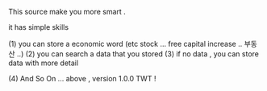 This source make you more smart  . 

it has simple skills 

(1) you can store a economic word (etc stock ... free capital increase .. 부동산 ..) 
(2) you can search a data that you stored 
(3) if no data , you can store data with more detail 

(4) And So On ... above , version 1.0.0   TWT ! 
